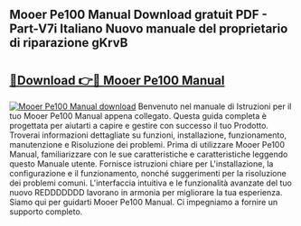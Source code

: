 ## Mooer Pe100 Manual Download gratuit PDF - Part-V7i Italiano Nuovo manuale del proprietario di riparazione gKrvB

# <h2><a href="http://dfefg7.blite.top/?on=Mooer+Pe100+Manual">🔗Download 👉🔴 Mooer Pe100 Manual</a></h2>

[![Mooer Pe100 Manual download](https://i.imgur.com/lujVjoI.png)](http://dfefg7.blite.top/?on=Mooer+Pe100+Manual)
Benvenuto nel manuale di Istruzioni per il tuo Mooer Pe100 Manual appena collegato. Questa guida completa è progettata per aiutarti a capire e gestire con successo il tuo Prodotto. Troverai informazioni dettagliate su funzioni, installazione, funzionamento, manutenzione e Risoluzione dei problemi. Prima di utilizzare Mooer Pe100 Manual, familiarizzare con le sue caratteristiche e caratteristiche leggendo questo Manuale utente. Fornisce istruzioni chiare per L'installazione, la configurazione e il funzionamento, nonché suggerimenti per la risoluzione dei problemi comuni. L'interfaccia intuitiva e le funzionalità avanzate del tuo nuovo REDDDDDDD lavorano in armonia per migliorare la tua esperienza. Siamo qui per guidarti Mooer Pe100 Manual. Ci impegniamo a fornire un supporto completo.
